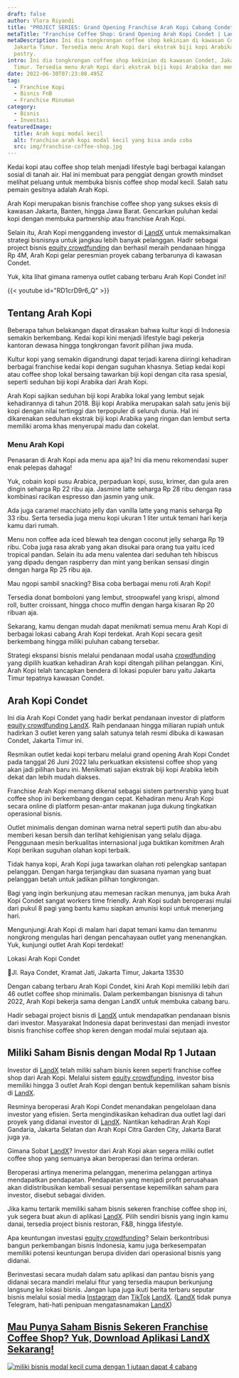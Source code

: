 ```yaml
---
draft: false
author: Vlora Riyandi
title: "PROJECT SERIES: Grand Opening Franchise Arah Kopi Cabang Condet"
metaTitle: "Franchise Coffee Shop: Grand Opening Arah Kopi Condet | LandX"
metaDescription: Ini dia tongkrongan coffee shop kekinian di kawasan Condet,
  Jakarta Timur. Tersedia menu Arah Kopi dari ekstrak biji kopi Arabika dan menu
  pastry.
intro: Ini dia tongkrongan coffee shop kekinian di kawasan Condet, Jakarta
  Timur. Tersedia menu Arah Kopi dari ekstrak biji kopi Arabika dan menu pastry.
date: 2022-06-30T07:23:08.495Z
tag:
  - Franchise Kopi
  - Bisnis FnB
  - Franchise Minuman
category:
  - Bisnis
  - Investasi
featuredImage:
  title: Arah kopi modal kecil
  alt: franchise arah kopi modal kecil yang bisa anda coba
  src: img/franchise-coffee-shop.jpg
---
```

Kedai kopi atau coffee shop telah menjadi lifestyle bagi berbagai kalangan sosial di tanah air. Hal ini membuat para penggiat dengan growth mindset melihat peluang untuk membuka bisnis coffee shop modal kecil. Salah satu pemain gesitnya adalah Arah Kopi.

Arah Kopi merupakan bisnis franchise coffee shop yang sukses eksis di kawasan Jakarta, Banten, hingga Jawa Barat. Gencarkan puluhan kedai kopi dengan membuka partnership atau franchise Arah Kopi.

Selain itu, Arah Kopi menggandeng investor di [LandX](https://landx.id/project/?utm_source=Blog&utm_medium=organic+keyword&utm_campaign=blog&utm_id=Blog) untuk memaksimalkan strategi bisnisnya untuk jangkau lebih banyak pelanggan. Hadir sebagai project bisnis [equity crowdfunding](https://landx.id/project/?utm_source=Blog&utm_medium=organic+keyword&utm_campaign=blog&utm_id=Blog) dan berhasil meraih pendanaan hingga Rp 4M, Arah Kopi gelar peresmian proyek cabang terbarunya di kawasan Condet.

Yuk, kita lihat gimana ramenya outlet cabang terbaru Arah Kopi Condet ini!

{{< youtube id="RD1crD9r6_Q" >}}

## Tentang Arah Kopi

Beberapa tahun belakangan dapat dirasakan bahwa kultur kopi di Indonesia semakin berkembang. Kedai kopi kini menjadi lifestyle bagi pekerja kantoran dewasa hingga tongkrongan favorit pilihan jiwa muda.

Kultur kopi yang semakin digandrungi dapat terjadi karena diiringi kehadiran berbagai franchise kedai kopi dengan suguhan khasnya. Setiap kedai kopi atau coffee shop lokal bersaing tawarkan biji kopi dengan cita rasa spesial, seperti seduhan biji kopi Arabika dari Arah Kopi.

Arah Kopi sajikan seduhan biji kopi Arabika lokal yang lembut sejak kehadirannya di tahun 2018. Biji kopi Arabika merupakan salah satu jenis biji kopi dengan nilai tertinggi dan terpopuler di seluruh dunia. Hal ini dikarenakan seduhan ekstrak biji kopi Arabika yang ringan dan lembut serta memiliki aroma khas menyerupai madu dan cokelat. 

### Menu Arah Kopi

Penasaran di Arah Kopi ada menu apa aja? Ini dia menu rekomendasi super enak pelepas dahaga!

Yuk, cobain kopi susu Arabica, perpaduan kopi, susu, krimer, dan gula aren dingin seharga Rp 22 ribu aja. Jasmine latte seharga Rp 28 ribu dengan rasa kombinasi racikan espresso dan jasmin yang unik.

Ada juga caramel macchiato jelly dan vanilla latte yang manis seharga Rp 33 ribu. Serta tersedia juga menu kopi ukuran 1 liter untuk temani hari kerja kamu dari rumah. 

Menu non coffee ada iced blewah tea dengan coconut jelly seharga Rp 19 ribu. Coba juga rasa akrab yang akan disukai para orang tua yaitu iced tropical pandan. Selain itu ada menu valentea dari seduhan teh hibiscus yang dipadu dengan raspberry dan mint yang berikan sensasi dingin dengan harga Rp 25 ribu aja. 

Mau ngopi sambil snacking? Bisa coba berbagai menu roti Arah Kopi! 

Tersedia donat bomboloni yang lembut, stroopwafel yang krispi, almond roll, butter croissant, hingga choco muffin dengan harga kisaran Rp 20 ribuan aja.

Sekarang, kamu dengan mudah dapat menikmati semua menu Arah Kopi di berbagai lokasi cabang Arah Kopi terdekat. Arah Kopi secara gesit berkembang hingga miliki puluhan cabang tersebar.

Strategi ekspansi bisnis melalui pendanaan modal usaha [crowdfunding](https://landx.id/project/?utm_source=Blog&utm_medium=organic+keyword&utm_campaign=blog&utm_id=Blog) yang dipilih kuatkan kehadiran Arah kopi ditengah pilihan pelanggan. Kini, Arah Kopi telah tancapkan bendera di lokasi populer baru yaitu Jakarta Timur tepatnya kawasan Condet. 

## Arah Kopi Condet

Ini dia Arah Kopi Condet yang hadir berkat pendanaan investor di platform [equity crowdfunding LandX](https://landx.id/project/?utm_source=Blog&utm_medium=organic+keyword&utm_campaign=blog&utm_id=Blog). Raih pendanaan hingga miliaran rupiah untuk hadirkan 3 outlet keren yang salah satunya telah resmi dibuka di kawasan Condet, Jakarta Timur ini.

Resmikan outlet kedai kopi terbaru melalui grand opening Arah Kopi Condet pada tanggal 26 Juni 2022 lalu perkuatkan eksistensi coffee shop yang akan jadi pilihan baru ini. Menikmati sajian ekstrak biji kopi Arabika lebih dekat dan lebih mudah diakses.

Franchise Arah Kopi memang dikenal sebagai sistem partnership yang buat coffee shop ini berkembang dengan cepat. Kehadiran menu Arah Kopi secara online di platform pesan-antar makanan juga dukung tingkatkan operasional bisnis.

Outlet minimalis dengan dominan warna netral seperti putih dan abu-abu memberi kesan bersih dan terlihat kehigienisan yang selalu dijaga. Penggunaan mesin berkualitas internasional juga buktikan komitmen Arah Kopi berikan suguhan olahan kopi terbaik.

Tidak hanya kopi, Arah Kopi juga tawarkan olahan roti pelengkap santapan pelanggan. Dengan harga terjangkau dan suasana nyaman yang buat pelanggan betah untuk jadikan pilihan tongkrongan. 

Bagi yang ingin berkunjung atau memesan racikan menunya, jam buka Arah Kopi Condet sangat workers time friendly. Arah Kopi sudah beroperasi mulai dari pukul 8 pagi yang bantu kamu siapkan amunisi kopi untuk menerjang hari. 

Mengunjungi Arah Kopi di malam hari dapat temani kamu dan temanmu nongkrong mengulas hari dengan pencahayaan outlet yang menenangkan. Yuk, kunjungi outlet Arah Kopi terdekat!

Lokasi Arah Kopi Condet

📍Jl. Raya Condet, Kramat Jati, Jakarta Timur, Jakarta 13530

Dengan cabang terbaru Arah Kopi Condet, kini Arah Kopi memiliki lebih dari 46 outlet coffee shop minimalis. Dalam perkembangan bisnisnya di tahun 2022, Arah Kopi bekerja sama dengan LandX untuk membuka cabang baru.

Hadir sebagai project bisnis di [LandX](https://landx.id/project/?utm_source=Blog&utm_medium=organic+keyword&utm_campaign=blog&utm_id=Blog) untuk mendapatkan pendanaan bisnis dari investor. Masyarakat Indonesia dapat berinvestasi dan menjadi investor bisnis franchise coffee shop keren dengan modal mulai sejutaan aja.

## Miliki Saham Bisnis dengan Modal Rp 1 Jutaan

Investor di [LandX](https://landx.id/project/?utm_source=Blog&utm_medium=organic+keyword&utm_campaign=blog&utm_id=Blog) telah miliki saham bisnis keren seperti franchise coffee shop dari Arah Kopi. Melalui sistem [equity crowdfunding](https://landx.id/project/?utm_source=Blog&utm_medium=organic+keyword&utm_campaign=blog&utm_id=Blog), investor bisa memiliki hingga 3 outlet Arah Kopi dengan bentuk kepemilikan saham bisnis di [LandX](https://landx.id/project/?utm_source=Blog&utm_medium=organic+keyword&utm_campaign=blog&utm_id=Blog). 

Resminya beroperasi Arah Kopi Condet menandakan pengelolaan dana investor yang efisien. Serta mengindikasikan kehadiran dua outlet lagi dari proyek yang didanai investor di [LandX](https://landx.id/project/?utm_source=Blog&utm_medium=organic+keyword&utm_campaign=blog&utm_id=Blog). Nantikan kehadiran Arah Kopi Gandaria, Jakarta Selatan dan Arah Kopi Citra Garden City, Jakarta Barat juga ya.

Gimana Sobat [LandX](https://landx.id/project/?utm_source=Blog&utm_medium=organic+keyword&utm_campaign=blog&utm_id=Blog)? Investor dari Arah Kopi akan segera miliki outlet coffee shop yang semuanya akan beroperasi dan terima orderan. 

Beroperasi artinya menerima pelanggan, menerima pelanggan artinya mendapatkan pendapatan. Pendapatan yang menjadi profit perusahaan akan didistribusikan kembali sesuai persentase kepemilikan saham para investor, disebut sebagai dividen.

Jika kamu tertarik memiliki saham bisnis sekeren franchise coffee shop ini, yuk segera buat akun di aplikasi [LandX](https://landx.id/project/?utm_source=Blog&utm_medium=organic+keyword&utm_campaign=blog&utm_id=Blog). Pilih sendiri bisnis yang ingin kamu danai, tersedia project bisnis restoran, F&B, hingga lifestyle.

Apa keuntungan investasi [equity crowdfunding](https://landx.id/project/?utm_source=Blog&utm_medium=organic+keyword&utm_campaign=blog&utm_id=Blog)? Selain berkontribusi bangun perkembangan bisnis Indonesia, kamu juga berkesempatan memiliki potensi keuntungan berupa dividen dari operasional bisnis yang didanai. 

Berinvestasi secara mudah dalam satu aplikasi dan pantau bisnis yang didanai secara mandiri melalui fitur yang tersedia maupun berkunjung langsung ke lokasi bisnis. Jangan lupa juga ikuti berita terbaru seputar bisnis melalui sosial media [Instagram](https://www.instagram.com/landx.id/?utm_source=Blog&utm_medium=Blog&utm_campaign=artikel) dan [TikTok](https://www.tiktok.com/@landx.id?lang=en&utm_source=Blog&utm_medium=Blog&utm_campaign=artikel) [LandX](https://landx.id/project/?utm_source=Blog&utm_medium=organic+keyword&utm_campaign=blog&utm_id=Blog). ([LandX](https://landx.id/project/?utm_source=Blog&utm_medium=organic+keyword&utm_campaign=blog&utm_id=Blog) tidak punya Telegram, hati-hati penipuan mengatasnamakan [LandX](https://landx.id/project/?utm_source=Blog&utm_medium=organic+keyword&utm_campaign=blog&utm_id=Blog))

## [Mau Punya Saham Bisnis Sekeren Franchise Coffee Shop? Yuk, Download Aplikasi LandX Sekarang!](https://landx.id/project/?utm_source=Blog&utm_medium=organic+keyword&utm_campaign=blog&utm_id=Blog)

<!--StartFragment-->

[![miliki bisnis modal kecil cuma dengan 1 jutaan dapat 4 cabang ](https://accountgram-production.sfo2.cdn.digitaloceanspaces.com/landx_ghost/2021/11/jadi-owner-bisnis-hanya-1-jutaan-dengan-cuan-yang-sangat-menjanjikan.png)](https://landx.id/project/?utm_source=Blog&utm_medium=organic+keyword&utm_campaign=blog&utm_id=Blog)

<!--EndFragment-->